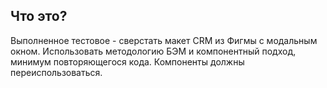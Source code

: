 ## Что это?

Выполненное тестовое - сверстать макет CRM из Фигмы с модальным окном.
Использовать методологию БЭМ и компонентный подход, минимум повторяющегося кода.
Компоненты должны переиспользоваться.
